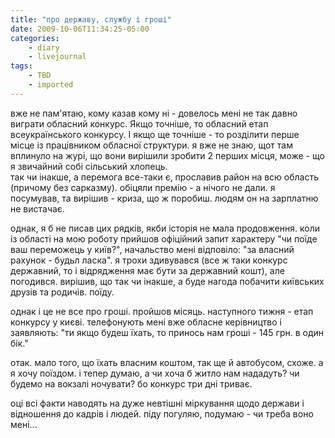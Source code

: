 ```yaml
---
title: "про державу, службу і гроші"
date: 2009-10-06T11:34:25-05:00
categories:
    - diary
    - livejournal
tags:
    - TBD
    - imported
---
```


вже не пам'ятаю, кому казав кому ні - довелось мені не так давно виграти обласний конкурс. Якщо точніше, то обласний етап всеукраїнського конкурсу. І якщо ще точніше - то розділити перше місце із працівником обласної структури. я вже не знаю, щот там вплинуло на журі, що вони вирішили зробити 2 перших місця, може - що я звичайний собі сільський хлопець.  
так чи інакше, а перемога все-таки є, прославив район на всю область (причому без сарказму). обіцяли премію - а нічого не дали. я посумував, та вирішив - криза, що ж поробиш. людям он на зарплатню не вистачає.  
  
однак, я б не писав цих рядків, якби історія не мала продовження. коли із області на мою роботу прийшов офіційний запит характеру "чи поїде ваш переможець у київ?", начальство мені відповіло: "за власний рахунок - будьл ласка". я трохи здивувався (все ж таки конкурс державний, то і відрядження має бути за державний кошт), але погодився. вирішив, що так чи інакше, а буде нагода побачити київських друзів та родичів. поїду.  
  
однак і це не все про гроші. пройшов місяць. наступного тижня - етап конкурсу у києві. телефонують мені вже обласне керівництво і заявляють: "ти якщо будеш їхать, то принось нам гроші - 145 грн. в один бік."  
  
отак. мало того, що їхать власним коштом, так ще й автобусом, схоже. а я хочу поїздом. і тепер думаю, а чи хоча б житло нам нададуть? чи будемо на вокзалі ночувати? бо конкурс три дні триває.  
  
оці всі факти наводять на дуже невтішні міркування щодо держави і відношення до кадрів і людей. піду погуляю, подумаю - чи треба воно мені...